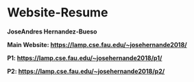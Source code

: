 # Website-Resume

**JoseAndres Hernandez-Bueso**


**Main Website: https://lamp.cse.fau.edu/~josehernande2018/**

**P1: https://lamp.cse.fau.edu/~josehernande2018/p1/**

**P2: https://lamp.cse.fau.edu/~josehernande2018/p2/**
